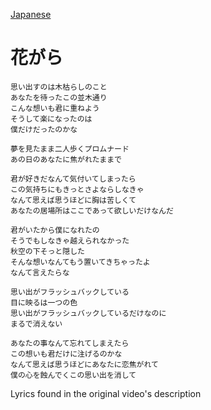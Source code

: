 [Japanese](https://lyricstranslate.com/en/tayori-islet-hua-gara-lyrics)
# 花がら
```
思い出すのは木枯らしのこと
あなたを待ったこの並木通り
こんな想いも君に重ねよう
そうして楽になったのは
僕だけだったのかな

夢を見たまま二人歩くプロムナード
あの日のあなたに焦がれたままで

君が好きだなんて気付いてしまったら
この気持ちにもきっとさよならしなきゃ
なんて思えば思うほどに胸は苦しくて
あなたの居場所はここであって欲しいだけなんだ

君がいたから僕になれたの
そうでもしなきゃ越えられなかった
秋空の下そっと隠した
そんな想いなんてもう置いてきちゃったよ
なんて言えたらな

思い出がフラッシュバックしている
目に映るは一つの色
思い出がフラッシュバックしているだけなのに
まるで消えない

あなたの事なんて忘れてしまえたら
この想いも君だけに注げるのかな
なんて思えば思うほどにあなたに恋焦がれて
僕の心を蝕んでくこの思い出を消して
```

Lyrics found in the original video's description